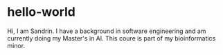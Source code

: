 # hello-world

Hi, I am Sandrin. I have a background in software engineering and am currently doing my Master's in AI. This coure is part of my bioinformatics minor.

